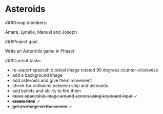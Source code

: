 # Asteroids

###Group members: 

Amara, Lynelle, Manuel and Joseph 

###Project goal:

Write an Asteroids game in Phaser

###Current tasks:

- re-export spaceship piskel image rotated 90 degrees counter-clockwise
- add a background image
- add asteroids and give them movement
- check for collisions between ship and asteroids
- add bullets and ability to fire them
- ~~move spaceship image around screen using keyboard input~~ ✓
- ~~create html~~ ✓
- ~~get an image on the screen~~ ✓
